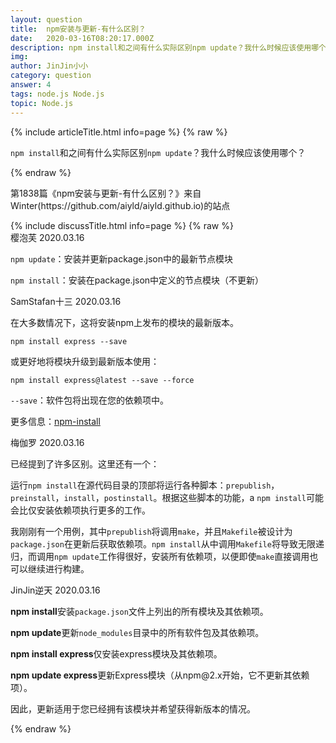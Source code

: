 ```yaml
---
layout: question
title:  npm安装与更新-有什么区别？
date:   2020-03-16T08:20:17.000Z
description: npm install和之间有什么实际区别npm update？我什么时候应该使用哪个？...
img: 
author: JinJin小小
category: question
answer: 4
tags: node.js Node.js
topic: Node.js
---
```

<div class="article-root">
  <div class="article">
    {% include articleTitle.html info=page %}
    {% raw %}
    <div class="article-content"><p><font style="vertical-align: inherit;"></font><code>npm install</code><font style="vertical-align: inherit;"><font style="vertical-align: inherit;">和</font><font style="vertical-align: inherit;">之间有什么实际区别</font></font><code>npm update</code><font style="vertical-align: inherit;"><font style="vertical-align: inherit;">？</font><font style="vertical-align: inherit;">我什么时候应该使用哪个？</font></font></p></div>
    {% endraw %}
  </div>
  <p class="winter_mark">第1838篇《npm安装与更新-有什么区别？》来自Winter(https://github.com/aiyld/aiyld.github.io)的站点</p>
  <div class="discuss-wrapper">
    {% include discussTitle.html info=page %}
    {% raw %}
    <div class="discuss-list">
    <div class="discuss-item">
        <div class="discuss-parent">
          <div class="discuss-meta">
            <span class="discuss-user">樱泡芙</span>
            <span class="discuss-time">2020.03.16</span>
          </div>
          <div class="discuss-comment"><p><code>npm update</code><font style="vertical-align: inherit;"><font style="vertical-align: inherit;">：安装并更新package.json中的最新节点模块 </font></font></p>

<p><code>npm install</code><font style="vertical-align: inherit;"><font style="vertical-align: inherit;">：安装在package.json中定义的节点模块（不更新）</font></font></p></div>
        </div></div><div class="discuss-item">
        <div class="discuss-parent">
          <div class="discuss-meta">
            <span class="discuss-user">SamStafan十三</span>
            <span class="discuss-time">2020.03.16</span>
          </div>
          <div class="discuss-comment"><p><font style="vertical-align: inherit;"><font style="vertical-align: inherit;">在大多数情况下，这将安装npm上发布的模块的最新版本。</font></font></p>

<pre><code>npm install express --save
</code></pre>

<p><font style="vertical-align: inherit;"><font style="vertical-align: inherit;">或更好地将模块升级到最新版本使用：</font></font></p>

<pre><code>npm install express@latest --save --force
</code></pre>

<p><code>--save</code><font style="vertical-align: inherit;"><font style="vertical-align: inherit;">：软件包将出现在您的依赖项中。</font></font></p>

<p><font style="vertical-align: inherit;"><font style="vertical-align: inherit;">更多信息：</font></font><a href="https://npmjs.org/doc/cli/npm-install.html"><font style="vertical-align: inherit;"><font style="vertical-align: inherit;">npm-install</font></font></a></p></div>
        </div></div><div class="discuss-item">
        <div class="discuss-parent">
          <div class="discuss-meta">
            <span class="discuss-user">梅伽罗</span>
            <span class="discuss-time">2020.03.16</span>
          </div>
          <div class="discuss-comment"><p><font style="vertical-align: inherit;"><font style="vertical-align: inherit;">已经提到了许多区别。</font><font style="vertical-align: inherit;">这里还有一个：</font></font></p>

<p><font style="vertical-align: inherit;"><font style="vertical-align: inherit;">运行</font></font><code>npm install</code><font style="vertical-align: inherit;"><font style="vertical-align: inherit;">在源代码目录的顶部将运行各种脚本：</font></font><code>prepublish</code><font style="vertical-align: inherit;"><font style="vertical-align: inherit;">，</font></font><code>preinstall</code><font style="vertical-align: inherit;"><font style="vertical-align: inherit;">，</font></font><code>install</code><font style="vertical-align: inherit;"><font style="vertical-align: inherit;">，</font></font><code>postinstall</code><font style="vertical-align: inherit;"><font style="vertical-align: inherit;">。</font><font style="vertical-align: inherit;">根据这些脚本的功能，a </font></font><code>npm install</code><font style="vertical-align: inherit;"><font style="vertical-align: inherit;">可能会比仅安装依赖项执行更多的工作。</font></font></p>

<p><font style="vertical-align: inherit;"><font style="vertical-align: inherit;">我刚刚有一个用例，其中</font></font><code>prepublish</code><font style="vertical-align: inherit;"><font style="vertical-align: inherit;">将调用</font></font><code>make</code><font style="vertical-align: inherit;"><font style="vertical-align: inherit;">，并且</font></font><code>Makefile</code><font style="vertical-align: inherit;"><font style="vertical-align: inherit;">被设计为</font></font><code>package.json</code><font style="vertical-align: inherit;"><font style="vertical-align: inherit;">在更新后</font><font style="vertical-align: inherit;">获取依赖项</font><font style="vertical-align: inherit;">。</font></font><code>npm install</code><font style="vertical-align: inherit;"><font style="vertical-align: inherit;">从中</font><font style="vertical-align: inherit;">调用</font></font><code>Makefile</code><font style="vertical-align: inherit;"><font style="vertical-align: inherit;">将导致无限递归，而调用</font></font><code>npm update</code><font style="vertical-align: inherit;"><font style="vertical-align: inherit;">工作得很好，安装所有依赖项，以便即使</font></font><code>make</code><font style="vertical-align: inherit;"><font style="vertical-align: inherit;">直接调用</font><font style="vertical-align: inherit;">也可以继续进行构建</font><font style="vertical-align: inherit;">。</font></font></p></div>
        </div></div><div class="discuss-item">
        <div class="discuss-parent">
          <div class="discuss-meta">
            <span class="discuss-user">JinJin逆天</span>
            <span class="discuss-time">2020.03.16</span>
          </div>
          <div class="discuss-comment"><p><strong><font style="vertical-align: inherit;"><font style="vertical-align: inherit;">npm install</font></font></strong><font style="vertical-align: inherit;"><font style="vertical-align: inherit;">安装</font></font><code>package.json</code><font style="vertical-align: inherit;"><font style="vertical-align: inherit;">文件</font><font style="vertical-align: inherit;">上列出的所有模块</font><font style="vertical-align: inherit;">及其依赖项。</font></font></p>

<p><strong><font style="vertical-align: inherit;"><font style="vertical-align: inherit;">npm update</font></font></strong><font style="vertical-align: inherit;"><font style="vertical-align: inherit;">更新</font></font><code>node_modules</code><font style="vertical-align: inherit;"><font style="vertical-align: inherit;">目录中的</font><font style="vertical-align: inherit;">所有软件包</font><font style="vertical-align: inherit;">及其依赖项。</font></font></p>

<p><strong><font style="vertical-align: inherit;"><font style="vertical-align: inherit;">npm install express</font></font></strong><font style="vertical-align: inherit;"><font style="vertical-align: inherit;">仅安装express模块​​及其依赖项。</font></font></p>

<p><strong><font style="vertical-align: inherit;"><font style="vertical-align: inherit;">npm update express</font></font></strong><font style="vertical-align: inherit;"><font style="vertical-align: inherit;">更新Express模块​​（从npm@2.x开始，它不更新其依赖项）。</font></font></p>

<p><font style="vertical-align: inherit;"><font style="vertical-align: inherit;">因此，更新适用于您已经拥有该模块并希​​望获得新版本的情况。</font></font></p></div>
        </div></div>
    </div>
    {% endraw %}
  </div>
<div>
